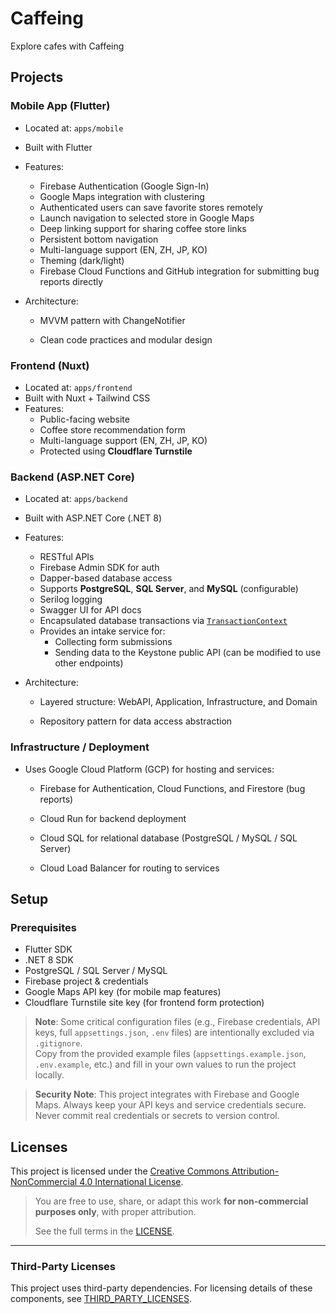 # Caffeing

Explore cafes with Caffeing

## Projects

### Mobile App (Flutter)
- Located at: `apps/mobile`
- Built with Flutter
- Features:
  - Firebase Authentication (Google Sign-In)
  - Google Maps integration with clustering
  - Authenticated users can save favorite stores remotely
  - Launch navigation to selected store in Google Maps
  - Deep linking support for sharing coffee store links
  - Persistent bottom navigation
  - Multi-language support (EN, ZH, JP, KO)
  - Theming (dark/light)
  - Firebase Cloud Functions and GitHub integration for submitting bug reports directly

- Architecture:

  - MVVM pattern with ChangeNotifier

  - Clean code practices and modular design

### Frontend (Nuxt)
- Located at: `apps/frontend`
- Built with Nuxt + Tailwind CSS
- Features:
  - Public-facing website
  - Coffee store recommendation form
  - Multi-language support (EN, ZH, JP, KO)
  - Protected using **Cloudflare Turnstile**

### Backend (ASP.NET Core)
- Located at: `apps/backend`
- Built with ASP.NET Core (.NET 8)
- Features:
  - RESTful APIs
  - Firebase Admin SDK for auth
  - Dapper-based database access
  - Supports **PostgreSQL**, **SQL Server**, and **MySQL** (configurable)
  - Serilog logging
  - Swagger UI for API docs
  - Encapsulated database transactions via [`TransactionContext`](https://github.com/aeg6430/Caffeing/blob/main/apps/backend/Caffeing.Infrastructure/Contexts/TransactionContext.cs)
  - Provides an intake service for:
    - Collecting form submissions
    - Sending data to the Keystone public API (can be modified to use other endpoints)

- Architecture:

    - Layered structure: WebAPI, Application, Infrastructure, and Domain

    - Repository pattern for data access abstraction



### Infrastructure / Deployment

- Uses Google Cloud Platform (GCP) for hosting and services:

    - Firebase for Authentication, Cloud Functions, and Firestore (bug reports)

    - Cloud Run for backend deployment

    - Cloud SQL for relational database (PostgreSQL / MySQL / SQL Server)

    - Cloud Load Balancer for routing to services


## Setup

### Prerequisites
- Flutter SDK
- .NET 8 SDK
- PostgreSQL / SQL Server / MySQL
- Firebase project & credentials
- Google Maps API key (for mobile map features)
- Cloudflare Turnstile site key (for frontend form protection)

> **Note**: Some critical configuration files (e.g., Firebase credentials, API keys, full `appsettings.json`, `.env` files) are intentionally excluded via `.gitignore`.  
> Copy from the provided example files (`appsettings.example.json`, `.env.example`, etc.) and fill in your own values to run the project locally.

> **Security Note**: This project integrates with Firebase and Google Maps. Always keep your API keys and service credentials secure. Never commit real credentials or secrets to version control.



## Licenses

This project is licensed under the [Creative Commons Attribution-NonCommercial 4.0 International License](https://creativecommons.org/licenses/by-nc/4.0/).

> You are free to use, share, or adapt this work **for non-commercial purposes only**, with proper attribution.
>
> See the full terms in the [LICENSE](./LICENSE.md).

---

### Third-Party Licenses

This project uses third-party dependencies. For licensing details of these components, see [THIRD_PARTY_LICENSES](./THIRD_PARTY_LICENSES.md).
